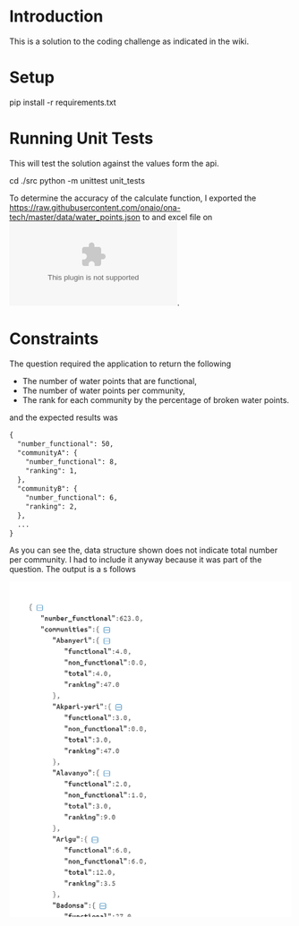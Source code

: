 Introduction
================

This is a solution to the coding challenge as indicated in the wiki.

Setup
============

pip install -r requirements.txt


Running Unit Tests
==================

This will test the solution against the values form the api.

cd ./src
python -m unittest unit_tests

To determine the accuracy of the calculate function, I exported the https://raw.githubusercontent.com/onaio/ona-tech/master/data/water_points.json to and excel file on  ![Here](.\data\pivots.xlsx).


Constraints
=============

The question required the application to return the following

- The number of water points that are functional,
- The number of water points per community,
- The rank for each community by the percentage of broken water points.

and the expected results was

```
{
  "number_functional": 50,
  "communityA": {
    "number_functional": 8,
    "ranking": 1,
  },
  "communityB": {
    "number_functional": 6,
    "ranking": 2,
  },
  ...
}
```

As you can see the, data structure shown does not indicate total number per community. I had to include it anyway because it was part of the question. The output is a s follows

![Results](/img/results_json.png)